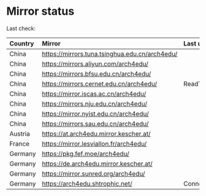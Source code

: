 <script src="./time.js"></script>
# Mirror status
Last check: <script type="text/javascript">localize(1755149199.5084865);</script>

|Country|Mirror|Last update|
|:------|:-----|:----------|
|China|https://mirrors.tuna.tsinghua.edu.cn/arch4edu/|<script type="text/javascript">localize(1755110829);</script>|
|China|https://mirrors.aliyun.com/arch4edu/|<script type="text/javascript">localize(1755110829);</script>|
|China|https://mirrors.bfsu.edu.cn/arch4edu/|<script type="text/javascript">localize(1755110829);</script>|
|China|https://mirrors.cernet.edu.cn/arch4edu/|ReadTimeout|
|China|https://mirror.iscas.ac.cn/arch4edu/|<script type="text/javascript">localize(1755110829);</script>|
|China|https://mirrors.nju.edu.cn/arch4edu/|<script type="text/javascript">localize(1755110829);</script>|
|China|https://mirror.nyist.edu.cn/arch4edu/|<script type="text/javascript">localize(1755110829);</script>|
|China|https://mirrors.sau.edu.cn/arch4edu/|<script type="text/javascript">localize(1754895516);</script>|
|Austria|https://at.arch4edu.mirror.kescher.at/|<script type="text/javascript">localize(1755110829);</script>|
|France|https://mirror.lesviallon.fr/arch4edu/|<script type="text/javascript">localize(1755110829);</script>|
|Germany|https://pkg.fef.moe/arch4edu/|<script type="text/javascript">localize(1755110829);</script>|
|Germany|https://de.arch4edu.mirror.kescher.at/|<script type="text/javascript">localize(1755110829);</script>|
|Germany|https://mirror.sunred.org/arch4edu/|<script type="text/javascript">localize(1755110829);</script>|
|Germany|https://arch4edu.shtrophic.net/|ConnectionError|

<script src="./tablefilter/tablefilter.js"></script>
<script src="./table.js"></script>